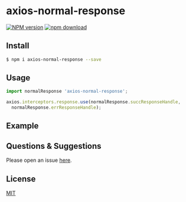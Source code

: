 # axios-normal-response

[![NPM version][npm-image]][npm-url]
[![npm download][download-image]][download-url]

[npm-image]: https://img.shields.io/npm/v/egg-onefile.svg?style=flat-square
[npm-url]: https://npmjs.org/package/egg-onefile
[travis-image]: https://img.shields.io/travis/eggjs/egg-onefile.svg?style=flat-square
[travis-url]: https://travis-ci.org/eggjs/egg-onefile
[codecov-image]: https://img.shields.io/codecov/c/github/eggjs/egg-onefile.svg?style=flat-square
[codecov-url]: https://codecov.io/github/eggjs/egg-onefile?branch=master
[david-image]: https://img.shields.io/david/eggjs/egg-onefile.svg?style=flat-square
[david-url]: https://david-dm.org/eggjs/egg-onefile
[snyk-image]: https://snyk.io/test/npm/egg-onefile/badge.svg?style=flat-square
[snyk-url]: https://snyk.io/test/npm/egg-onefile
[download-image]: https://img.shields.io/npm/dm/egg-onefile.svg?style=flat-square
[download-url]: https://npmjs.org/package/egg-onefile


## Install

```bash
$ npm i axios-normal-response --save
```

## Usage

```js
import normalResponse 'axios-normal-response';

axios.interceptors.response.use(normalResponse.succResponseHandle,
  normalResponse.errResponseHandle);

```

## Example

<!-- example here -->

## Questions & Suggestions

Please open an issue [here](https://github.com/ValueFE/axios-normal-response/issues).

## License

[MIT](LICENSE)
